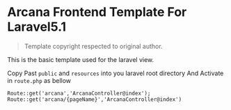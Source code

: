 Arcana Frontend Template For Laravel5.1
=======================================

>Template copyright respected to original author.

This is the basic template used for the laravel view.

Copy Past `public` and `resources` into you laravel root directory
And Activate in `route.php`  as bellow

```
Route::get('arcana','ArcanaController@index');
Route::get('arcana/{pageName}','ArcanaController@index')
```